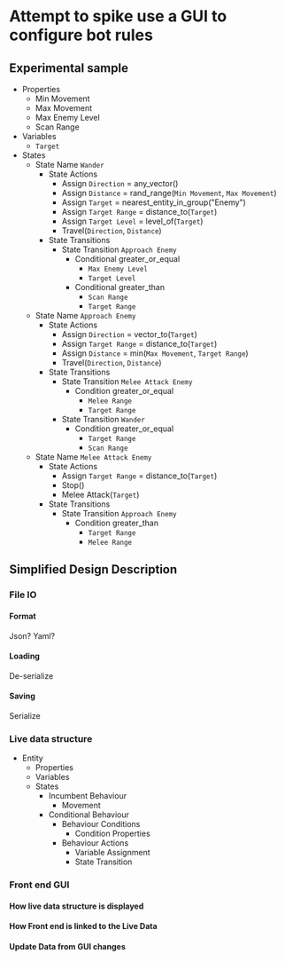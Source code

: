 # Attempt to spike use a GUI to configure bot rules

## Experimental sample

- Properties
  - Min Movement
  - Max Movement
  - Max Enemy Level
  - Scan Range
- Variables
  - `Target`
- States
  - State Name `Wander`
    - State Actions
      - Assign `Direction` = any_vector()
      - Assign `Distance` = rand_range(`Min Movement`, `Max Movement`)
      - Assign `Target` = nearest_entity_in_group("Enemy")
      - Assign `Target Range` = distance_to(`Target`)
      - Assign `Target Level` = level_of(`Target`)
      - Travel(`Direction`, `Distance`)
    - State Transitions
      - State Transition `Approach Enemy`
        - Conditional greater_or_equal
          - `Max Enemy Level`
          - `Target Level`
        - Conditional greater_than
          - `Scan Range`
          - `Target Range`
  - State Name `Approach Enemy`
    - State Actions
      - Assign `Direction` = vector_to(`Target`)
      - Assign `Target Range` = distance_to(`Target`)
      - Assign `Distance` = min(`Max Movement`, `Target Range`)
      - Travel(`Direction`, `Distance`)
    - State Transitions
      - State Transition `Melee Attack Enemy`
        - Condition greater_or_equal
          - `Melee Range`
          - `Target Range`
      - State Transition `Wander`
        - Condition greater_or_equal
          - `Target Range`
          - `Scan Range`
  - State Name `Melee Attack Enemy`
    - State Actions
      - Assign `Target Range` = distance_to(`Target`)
      - Stop()
      - Melee Attack(`Target`)
    - State Transitions
      - State Transition `Approach Enemy`
        - Condition greater_than
          - `Target Range`
          - `Melee Range`


## Simplified Design Description

### File IO

#### Format

Json? Yaml?

#### Loading

De-serialize

#### Saving

Serialize

### Live data structure

- Entity
  - Properties
  - Variables
  - States
    - Incumbent Behaviour
      - Movement
    - Conditional Behaviour
      - Behaviour Conditions
        - Condition Properties
      - Behaviour Actions
        - Variable Assignment
        - State Transition

### Front end GUI

#### How live data structure is displayed

#### How Front end is linked to the Live Data

#### Update Data from GUI changes